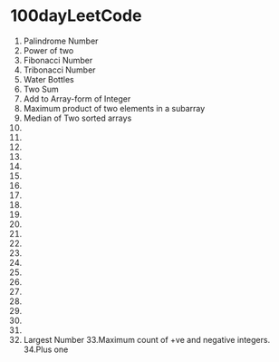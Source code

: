 # 100dayLeetCode
1. Palindrome Number
2. Power of two
3. Fibonacci Number
4. Tribonacci Number
5. Water Bottles
6. Two Sum
7. Add to Array-form of Integer
8. Maximum product of two elements in a subarray
9. Median of Two sorted arrays
10. 
11.
12.
13.
14.
15.
16.
17.
18.
19.
20.
21.
22.
23.
24.
25.
26.
27.
28.
29.
30.
31.
32. Largest Number
33.Maximum count of +ve and negative integers.
34.Plus one

